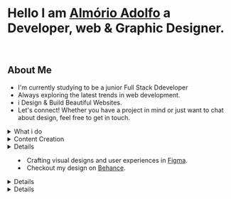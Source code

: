 # Hello I am [Almório Adolfo](https://almorio.github.io/my-portifolio/) a Developer, web & Graphic Designer.

<br>

## About Me

- I'm currently studying to be a junior Full Stack Ddeveloper
- Always exploring the latest trends in web development.
- i Design & Build Beautiful Websites.
- Let's connect! Whether you have a project in mind or just want to chat about design, feel free to get in touch.

<details>

<summary>What i do<summary>

<details>

<summary>Content Creation</summary>

- Content creation about design tips for daily posts [tasbizz.Graphic](https://web.facebook.com/profile.php?id=61556161880230).

</details>

<details> 
  <dummary> Design </summary>

- Crafting visual designs and user experiences in [Figma](https://www.figma.com/).
- Checkout my design on [Behance](https://www.behance.net/almorioadolfo01).

</details>
<details> 
  <dummary> Development </summary>

</details>

<details> 
  <dummary>Techy Tools</summary>

**Frontend:** `HTML`, `CSS`, `JavaScript`,
**Backend** `Node.js`.
**Design:** `Adobe`, `Figma`, `Canva`
**Tools:** `git`, `VSCode`, `Notion`, `EdrawMind`

</details>

 </details>
